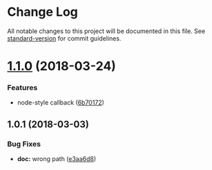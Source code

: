 # Change Log

All notable changes to this project will be documented in this file. See [standard-version](https://github.com/conventional-changelog/standard-version) for commit guidelines.

<a name="1.1.0"></a>
# [1.1.0](https://github.com/kukhariev/ffprobe/compare/v1.0.1...v1.1.0) (2018-03-24)


### Features

* node-style callback ([6b70172](https://github.com/kukhariev/ffprobe/commit/6b70172))



<a name="1.0.1"></a>
## 1.0.1 (2018-03-03)


### Bug Fixes

* **doc:** wrong path ([e3aa6d8](https://github.com/kukhariev/ffprobe/commit/e3aa6d8))
